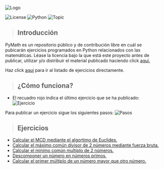 ![Logo](https://i.imgur.com/WkTZMVy.png)

![License](https://img.shields.io/badge/Licencia-CC%20BY--NC--ND%203.0%20ES-7cbb68) ![Python](https://img.shields.io/badge/Lenguaje-Python-3572A5) ![Topic](https://img.shields.io/badge/Tema-Matem%C3%A1ticas-4cccbc)

> ## Introducción
PyMath es un repositorio público y de contribución libre en cuál se pubicarán ejercicios programados en Python relacionados con las matemáticas. Léase la licencia bajo la que está este proyecto antes de publicar, utilizar y/o distribuir el material publicado haciendo click [aquí.](https://github.com/Rodrolo/PyMath/blob/master/LICENSE.md)

Haz click [aquí](https://github.com/Rodrolo/PyMath/blob/master/README.md#ejercicios) para ir al listado de ejercicios directamente.

> ## ¿Cómo funciona?
- El recuadro rojo indica el último ejercicio que se ha publicado:
![Ejercicio](https://i.imgur.com/KfFleVn.png)

Para publicar un ejercicio sigue los siguientes pasos:
![Pasos](https://i.imgur.com/KdMNKa3.png)

> ## Ejercicios
+ [Calcular el MCD mediante el algortimo de Euclides.](https://github.com/Rodrolo/PyMath/blob/master/Ejercicios/Calcular%20el%20MCD%20mediante%20el%20algortimo%20de%20Euclides.py)
+ [Calcular el máximo común divisor de 2 números mediante fuerza bruta.](https://github.com/Rodrolo/PyMath/blob/master/Ejercicios/Calcular%20el%20m%C3%A1ximo%20com%C3%BAn%20divisor%20de%202%20n%C3%BAmeros%20mediante%20fuerza%20bruta.py)
+ [Calcular el mínimo común multiplo de 2 números.](https://github.com/Rodrolo/PyMath/blob/master/Ejercicios/Calcular%20el%20m%C3%ADnimo%20com%C3%BAn%20multiplo%20de%202%20n%C3%BAmeros.py)
+ [Descomponer un número en números primos.](https://github.com/Rodrolo/PyMath/blob/master/Ejercicios/Descomponer%20un%20n%C3%BAmero%20en%20n%C3%BAmeros%20primos.py)
+ [Calcular el primer múltiplo de un número mayor que otro número.](https://github.com/Rodrolo/PyMath/blob/master/Ejercicios/Calcular%20el%20primer%20m%C3%BAltiplo%20de%20un%20n%C3%BAmero%20mayor%20que%20otro%20n%C3%BAmero.py)
